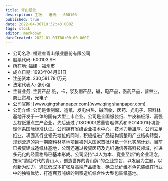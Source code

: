 ```yaml
---
title: 青山纸业
description: 主板 - 造纸 - 600103
published: true
date: 2022-04-30T19:32:43.000Z
tags: stock
editor: markdown
dateCreated: 2022-01-01T00:00:00.000Z
---
```


- 公司名称: 福建省青山纸业股份有限公司
- 股票代码: 600103.SH
- 所在地: 福建 - 福州市
- 成立日期: 1993年04月01日
- 注册资本: 230,581.781万元
- 法定代表人: 张小强
- 主营业务: 主要产品:纸，卡，浆及副产品，碱，电产品，医药产品，营林业，商业贸易，光电子
- 公司官网: [www.qingshanpaper.com](www.qingshanpaper.com)
- 公司介绍: 公司是集制浆、造纸、发电供热、碱回收、医药、光电子、原料林基地开发于一体的国有大型上市企业。公司是全国纸袋纸、牛皮箱板纸、高强瓦楞纸重点生产企业，先后通过了ISO9001质量管理体系和ISO14001环境管理体系国际标准认证。公司拥有省级企业技术中心，技术力量雄厚。公司立足纸业，巩固其行业领先地位的同时，积极推进产品结构调整和产业结构转型，规划营造的第一期原料林基地项目被列入国家首批林纸一体化实施计划，目前已投资建成造纸林基地，公司还通过投资医药及光纤通信等高科技领域，推进多元化的经营格局已基本形成。公司坚持“以人为本、竟业至新”的企业理念，按照“造就时代的青山人，创造世界的青山牌”的企业宗旨，以发展为主题，以创新为动力，通过低成本扩张及高端产品研发，确立长纤维本色包装纸在行业中的独特优势，打造百万吨级的制浆造纸综合性大型包装纸基地。


